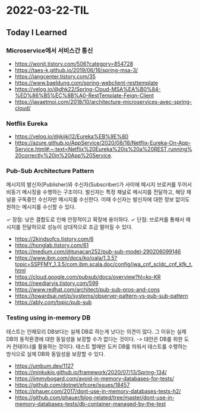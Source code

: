 # 2022-03-22-TIL

## Today I Learned

### Microservice에서 서비스간 통신

- https://wonit.tistory.com/506?category=854728
- https://taes-k.github.io/2019/06/16/spring-msa-3/
- https://jangcenter.tistory.com/35
- https://www.baeldung.com/spring-webclient-resttemplate
- https://velog.io/@dhk22/Spring-Cloud-MSA%EA%B0%84-%ED%86%B5%EC%8B%A0-RestTemplate-Feign-Client
- https://javaetmoi.com/2018/10/architecture-microservices-avec-spring-cloud/

### Netflix Eureka

- https://velog.io/@jkijki12/Eureka%EB%9E%80
- https://azure.github.io/AppService/2020/08/18/Netflix-Eureka-On-App-Service.html#:~:text=Netflix%20Eureka%20is%20a%20REST,running%20correctly%20in%20App%20Service.

### Pub-Sub Architecture Pattern

메시지의 발신자(Publisher)와 수신자(Subscriber)가 사이에 메시지 브로커를 두어서 비동기 메시징을 수행하는 구조이다. 발신자는 특정 채널로 메시지를 전달하고, 해당 채널을 구독중인 수신자만 메시지를 수신한다. 이때 수신자는 발신자에 대한 정보 없이도 원하는 메시지를 수신할 수 있다.

✓ 장점: 낮은 결합도로 인해 안정적이고 확장에 용이하다.
✓ 단점: 브로커를 통해서 메시지를 전달하므로 성능이 상대적으로 조금 떨어질 수 있다.

- https://2kindsofcs.tistory.com/6
- https://honglab.tistory.com/61
- https://medium.com/@tunacan252/pub-sub-model-290206099146
- https://www.ibm.com/docs/ko/oala/1.3.5?topic=SSPFMY_1.3.5/com.ibm.scala.doc/config/iwa_cnf_scldc_cnf_kfk_t.html
- https://cloud.google.com/pubsub/docs/overview?hl=ko-KR
- https://needjarvis.tistory.com/599
- https://www.redhat.com/architect/pub-sub-pros-and-cons
- https://towardsai.net/p/systems/observer-pattern-vs-pub-sub-pattern
- https://ably.com/topic/pub-sub

### Testing using in-memory DB

테스트는 인메모리 DB보다는 실제 DB로 하는게 낫다는 의견이 많다. 그 이유는 실제 DB의 동작환경에 대한 동일성을 보장할 수가 없다는 것이다.
-> 대안은 DB를 위한 도커 컨테이너를 활용하는 것이다. 테스트 할때만 도커 DB를 띄워서 테스트를 수행하는 방식으로 실제 DB와 동일성을 보장할 수 있다.

- https://umbum.dev/1127
- https://minkukjo.github.io/framework/2020/07/13/Spring-134/
- https://jimmybogard.com/avoid-in-memory-databases-for-tests/
- https://github.com/dotnet/efcore/issues/18457
- https://phauer.com/2017/dont-use-in-memory-databases-tests-h2/
- https://github.com/phauer/blog-related/tree/master/dont-use-in-memory-databases-tests/db-container-managed-by-the-test
